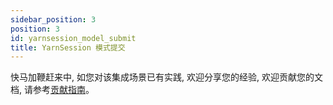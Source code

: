 ```yaml
---
sidebar_position: 3
position: 3
id: yarnsession_model_submit
title: YarnSession 模式提交
---
```


快马加鞭赶来中, 如您对该集成场景已有实践, 欢迎分享您的经验, 欢迎贡献您的文档, 请参考[贡献指南](../../developer_guide/contribution/how_contribute)。